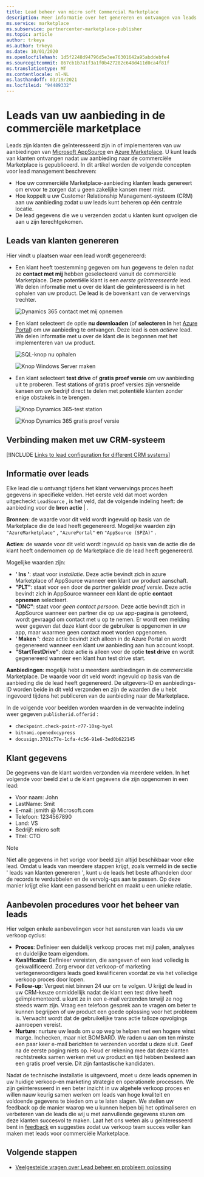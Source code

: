 ```yaml
---
title: Lead beheer van micro soft Commercial Marketplace
description: Meer informatie over het genereren en ontvangen van leads van klanten van uw Microsoft AppSource en Azure Marketplace-aanbiedingen
ms.service: marketplace
ms.subservice: partnercenter-marketplace-publisher
ms.topic: article
author: trkeya
ms.author: trkeya
ms.date: 10/01/2020
ms.openlocfilehash: 1d5f2248d94796d5e3ee76301642a95abddebfe4
ms.sourcegitcommit: 867cb1b7a1f3a1f0b427282c648d411d0ca4f81f
ms.translationtype: MT
ms.contentlocale: nl-NL
ms.lasthandoff: 03/19/2021
ms.locfileid: "94489332"
---
```

# <a name="customer-leads-from-your-commercial-marketplace-offer"></a>Leads van uw aanbieding in de commerciële marketplace

Leads zijn klanten die geïnteresseerd zijn in of implementeren van uw aanbiedingen van [Microsoft AppSource](https://appsource.microsoft.com) en [Azure Marketplace](https://azuremarketplace.microsoft.com). U kunt leads van klanten ontvangen nadat uw aanbieding naar de commerciële Marketplace is gepubliceerd. In dit artikel worden de volgende concepten voor lead management beschreven:

* Hoe uw commerciële Marketplace-aanbieding klanten leads genereert om ervoor te zorgen dat u geen zakelijke kansen meer mist. 
* Hoe koppelt u uw Customer Relationship Management-systeem (CRM) aan uw aanbieding zodat u uw leads kunt beheren op één centrale locatie.
* De lead gegevens die we u verzenden zodat u klanten kunt opvolgen die aan u zijn terechtgekomen.

## <a name="generate-customer-leads"></a>Leads van klanten genereren

Hier vindt u plaatsen waar een lead wordt gegenereerd:

- Een klant heeft toestemming gegeven om hun gegevens te delen nadat ze **contact met mij** hebben geselecteerd vanuit de commerciële Marketplace. Deze potentiële klant is een *eerste geïnteresseerde* lead. We delen informatie met u over de klant die geïnteresseerd is in het ophalen van uw product. De lead is de bovenkant van de verwervings trechter.

    ![Dynamics 365 contact met mij opnemen](./media/commercial-marketplace-get-customer-leads/dynamics-365-contact-me.png)

- Een klant selecteert de optie **nu downloaden** (of **selecteren in** het [Azure Portal](https://portal.azure.com/)) om uw aanbieding te ontvangen. Deze lead is een *actieve* lead. We delen informatie met u over de klant die is begonnen met het implementeren van uw product.

    ![SQL-knop nu ophalen](./media/commercial-marketplace-get-customer-leads/sql-get-it-now.png)

    ![Knop Windows Server maken](./media/commercial-marketplace-get-customer-leads/windows-server-create.png)

- Een klant selecteert **test drive** of **gratis proef versie** om uw aanbieding uit te proberen. Test stations of gratis proef versies zijn versnelde kansen om uw bedrijf direct te delen met potentiële klanten zonder enige obstakels in te brengen.

    ![Knop Dynamics 365-test station](./media/commercial-marketplace-get-customer-leads/dynamics-365-test-drive.png)

    ![Knop Dynamics 365 gratis proef versie](./media/commercial-marketplace-get-customer-leads/dynamics-365-free-trial.png)

## <a name="connect-to-your-crm-system"></a>Verbinding maken met uw CRM-systeem

[!INCLUDE [Links to lead configuration for different CRM systems](./includes/connect-lead-management.md)]

## <a name="understand-lead-data"></a>Informatie over leads

Elke lead die u ontvangt tijdens het klant verwervings proces heeft gegevens in specifieke velden. Het eerste veld dat moet worden uitgecheckt `LeadSource` , is het veld, dat de volgende indeling heeft: de aanbieding voor de **bron actie**  |  .

**Bronnen**: de waarde voor dit veld wordt ingevuld op basis van de Marketplace die de lead heeft gegenereerd. Mogelijke waarden zijn `"AzureMarketplace"` , `"AzurePortal"` en `"AppSource (SPZA)"` .

**Acties**: de waarde voor dit veld wordt ingevuld op basis van de actie die de klant heeft ondernomen op de Marketplace die de lead heeft gegenereerd.

Mogelijke waarden zijn:

- **' Ins '**: staat voor *installatie*. Deze actie bevindt zich in azure Marketplace of AppSource wanneer een klant uw product aanschaft.
- **"PLT"**: staat voor een door de *partner geleide proef versie*. Deze actie bevindt zich in AppSource wanneer een klant de optie **contact opnemen** selecteert.
- **"DNC"**: staat voor *geen contact persoon*. Deze actie bevindt zich in AppSource wanneer een partner die op uw app-pagina is genoteerd, wordt gevraagd om contact met u op te nemen. Er wordt een melding weer gegeven dat deze klant door de gebruiker is opgenomen in uw app, maar waarmee geen contact moet worden opgenomen.
- **' Maken '**: deze actie bevindt zich alleen in de Azure Portal en wordt gegenereerd wanneer een klant uw aanbieding aan hun account koopt.
- **"StartTestDrive"**: deze actie is alleen voor de optie **test drive** en wordt gegenereerd wanneer een klant hun test drive start.

**Aanbiedingen**: mogelijk hebt u meerdere aanbiedingen in de commerciële Marketplace. De waarde voor dit veld wordt ingevuld op basis van de aanbieding die de lead heeft gegenereerd. De uitgevers-ID en aanbiedings-ID worden beide in dit veld verzonden en zijn de waarden die u hebt ingevoerd tijdens het publiceren van de aanbieding naar de Marketplace.

In de volgende voor beelden worden waarden in de verwachte indeling weer gegeven `publisherid.offerid` : 

- `checkpoint.check-point-r77-10sg-byol`
- `bitnami.openedxcypress`
- `docusign.3701c77e-1cfa-4c56-91e6-3ed0b622145`

## <a name="customer-information"></a>Klant gegevens

De gegevens van de klant worden verzonden via meerdere velden. In het volgende voor beeld ziet u de klant gegevens die zijn opgenomen in een lead:

- Voor naam: John
- LastName: Smit
- E-mail: jsmith \@ Microsoft.com
- Telefoon: 1234567890
- Land: VS
- Bedrijf: micro soft
- Titel: CTO

>[!NOTE]
>Niet alle gegevens in het vorige voor beeld zijn altijd beschikbaar voor elke lead. Omdat u leads van meerdere stappen krijgt, zoals vermeld in de sectie ' leads van klanten genereren ', kunt u de leads het beste afhandelen door de records te verdubbelen en de vervolg-ups aan te passen. Op deze manier krijgt elke klant een passend bericht en maakt u een unieke relatie.

## <a name="best-practices-for-lead-management"></a>Aanbevolen procedures voor het beheer van leads

Hier volgen enkele aanbevelingen voor het aansturen van leads via uw verkoop cyclus:

- **Proces**: Definieer een duidelijk verkoop proces met mijl palen, analyses en duidelijke team eigendom.
- **Kwalificatie**: Definieer vereisten, die aangeven of een lead volledig is gekwalificeerd. Zorg ervoor dat verkoop-of marketing vertegenwoordigers leads goed kwalificeren voordat ze via het volledige verkoop proces door lopen.
- **Follow-up**: Vergeet niet binnen 24 uur om te volgen. U krijgt de lead in uw CRM-keuze onmiddellijk nadat de klant een test drive heeft geïmplementeerd. u kunt ze in een e-mail verzenden terwijl ze nog steeds warm zijn. Vraag een telefoon gesprek aan te vragen om beter te kunnen begrijpen of uw product een goede oplossing voor het probleem is. Verwacht wordt dat de gebruikelijke trans actie talloze opvolgings aanroepen vereist.
- **Nurture**: nurture uw leads om u op weg te helpen met een hogere winst marge. Inchecken, maar niet BOMBARD. We raden u aan om ten minste een paar keer e-mail berichten te verzenden voordat u deze sluit. Geef na de eerste poging niets op. Houd er rekening mee dat deze klanten rechtstreeks samen werken met uw product en tijd hebben besteed aan een gratis proef versie. Dit zijn fantastische kandidaten.

Nadat de technische installatie is uitgevoerd, moet u deze leads opnemen in uw huidige verkoop-en marketing strategie en operationele processen. We zijn geïnteresseerd in een beter inzicht in uw algehele verkoop proces en willen nauw keurig samen werken om leads van hoge kwaliteit en voldoende gegevens te bieden om u te laten slagen. We stellen uw feedback op de manier waarop we u kunnen helpen bij het optimaliseren en verbeteren van de leads die wij u met aanvullende gegevens sturen om deze klanten succesvol te maken. Laat het ons weten als u geïnteresseerd bent in [feedback](mailto:AzureMarketOnboard@microsoft.com) en suggesties zodat uw verkoop team succes voller kan maken met leads voor commerciële Marketplace.

## <a name="next-steps"></a>Volgende stappen

- [Veelgestelde vragen over Lead beheer en probleem oplossing](../lead-management-faq.md)